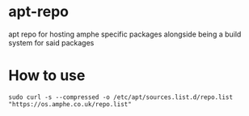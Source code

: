 # apt-repo
apt repo for hosting amphe specific packages alongside being a build system for said packages
# How to use
``` curl -s --compressed "https://os.amphe.co.uk/KEY.gpg" | gpg --dearmor | sudo tee /etc/apt/trusted.gpg.d/apt-repo.gpg >/dev/null
sudo curl -s --compressed -o /etc/apt/sources.list.d/repo.list "https://os.amphe.co.uk/repo.list"
```
